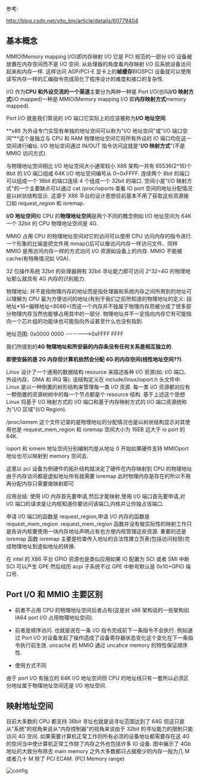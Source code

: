 参考:

http://blog.csdn.net/vito_bin/article/details/60779404

## 基本概念

MMIO(Memory mapping I/O)即内存映射 I/O 它是 PCI 规范的一部分 I/O 设备被放置在内存空间而不是 I/O 空间. 从处理器的角度看内存映射 I/O 后系统设备访问起来和内存一样. 这样访问 AGP/PCI-E 显卡上的**帧缓存**BIOSPCI 设备就可以使用读写内存一样的汇编指令完成简化了程序设计的难度和接口的复杂性.

I/O 作为**CPU 和外设交流的一个渠道**主要分为两种一种是 Port I/O(也叫**I/O 映射方式**I/O mapped)一种是 MMIO(Memory mapping I/O 即**内存映射方式**memory mapped).

Port I/O 就是我们常说的 I/O 端口它实际上的应该被称为**I/O 地址空间**.

**x86 为外设专门实现有单独的地址空间可以称为"I/O 地址空间"或"I/O 端口空间"**这个是独立与 CPU 和 RAM 物理地址空间它将所有外设的 IO 端口均在这一空间进行编址. I/O 地址空间通过 IN/OUT 指令访问这就是"**I/O 映射方式**"(不是 MMIO 访问方式).

与物理地址空间相比 I/O 地址空间大小通常较小 X86 架构一共有 65536(2\^16)个 8bit 的 I/O 端口组成 64K I/O 地址空间编号从 0~0xFFFF. 连续两个 8bit 的端口可以组成一个 16bit 的端口连续 4 个组成一个 32bit 的端口. 空间小是"I/O 映射方式"的一个主要缺点可以通过 cat /proc/ioports 查看 IO port 空间的地址分配情况是以树状结构显示. 这源于 X86 平台的设计思想目前基本不用了获取这些资源接口如 request\_region 和 ioremap.

**I/O 地址空间**和 CPU 的**物理地址空间**是两个不同的概念例如 I/O 地址空间为 64K 一个 32bit 的 CPU 物理地址空间是 4G.

MMIO 占用 CPU 的物理地址空间对它的访问可以使用 CPU 访问内存的指令进行. 一个形象的比喻是把文件用 mmap()后可以像访问内存一样访问文件、同样 MMIO 是用访问内存一样的方式访问 I/O 资源如设备上的内存. MMIO 不能被 cache(有特殊情况如 VGA).

32 位操作系统 32bit 的处理器拥有 32bit 寻址能力即可访问 2\^32=4G 的物理地址那么就具有 4G 内存的识别能力.

物理地址: 并不是指物理内存的地址而是指处理器和系统内存之间所用到的地址可以理解为 CPU 最为方便访问的地址(有别于我们之前所知道的物理地址的定义: 段地址\*16+偏移地址\<8086\>)而这一个内存并不独属于物理内存而被分成了很多部分物理内存当然也能够占用其中的一部分. 物理地址并不一定指向内存它有可能指向一个芯片组的功能块也可能指向外设甚至什么也没有指到.

地址范围: 0x0000 0000   -------->0xFFFF FFFF

我们所提到的**4G 物理地址和所安装的内存条没有任何关系是相互独立的**.

**即使安装的是 2G 内存但计算机依然会分配 4G 的内存空间(线性地址空间??)**.

Linux 设计了一个通用的数据结构 resource 来描述各种 I/O 资源(如: I/O 端口、外设内存、DMA 和 IRQ 等). 该结构定义在 include/linux/ioport.h 头文件中. Linux 是以一种倒置的树形结构来管理每一类 I/O 资源. 每一类 I/O 资源都对应有一颗倒置的资源树树中的每一个节点都是个 resource 结构. 基于上述这个思想 Linux 将基于 I/O 映射方式的 I/O 端口和基于内存映射方式的 I/O 端口资源统称为"I/O 区域"(I/O Region).

/proc/iomem 这个文件记录的是物理地址的分配情况也是以树状结构显示对其使用也是 request\_mem\_region 和 ioremap 空间大小为 16EB 远大于 io port 的 64K.

ioport 和 iomem 地址空间分别编制均是从地址 0 开始如果硬件支持 MMIOport 地址也可以映射到 memory 空间去.

这里以 pci 设备为例硬件的拓扑结构就决定了硬件在内存映射到 CPU 的物理地址由于内存访问都是虚拟地址所有就需要 ioremap 此时物理内存是存在的所以不用再分配内存只需要做映射即可

应用总结: 使用 I/O 内存首先要申请,然后才能映射,使用 I/O 端口首先要申请,对 I/O 端口的请求是让内核知道你要访问该端口,内核并让你独占该端口.

申请 I/O 端口的函数是 request\_region,申请 I/O 内存的函数是 request\_mem\_region. request\_mem\_region 函数并没有做实际性的映射工作只是告诉内核要使用一块内存地址声明占有也方便内核管理这些资源. 重要的还是 ioremap 函数 ioremap 主要是检查传入地址的合法性建立页表(包括访问权限)完成物理地址到虚拟地址的转换.

在 intel 的 X86 平台 GPIO 资源也是类似应用如果 IO 配置为 SCI 或者 SMI 中断 SCI 可以产生 GPE 然后经历 acpi 子系统不过 GPE 中断号默认是 0x10+GPIO 端口号.

## Port I/O 和 MMIO 主要区别

- 前者不占用 CPU 的物理地址空间后者占有(这是对 x86 架构说的一些架构如 IA64 port I/O 占用物理地址空间).

- 前者是顺序访问. 也就是说在一条 I/O 指令完成前下一条指令不会执行. 例如通过 Port I/O 对设备发起了操作造成了设备寄存器状态变化这个变化在下一条指令执行前生效. uncache 的 MMIO 通过 uncahce memory 的特性保证顺序性.

- 使用方式不同

由于 port I/O 有独立的 64K I/O 地址空间但 CPU 的地址线只有一套所以必须区分地址属于物理地址空间还是 I/O 地址空间.

## 映射地址空间

目前大多数的 CPU 都支持 36bit 寻址也就是说寻址范围达到了 64G 但这只是从"系统"的视角来说从"内存控制器"的视角来说由于 32bit 的寻址能力的限制只能访问 4G 空间. 如果需要计算机正常工作则所有必须的设备地址都需要存在这 4G 的空间当中使计算机正常工作除了内存之外也包括许多 IO 设备. 图中展示了 4Gb 地址的大致分布除去 main memory 之外大多数都只占据极少的内存一般为几 M 或者几十 M 除了 PCI ECAM. (PCI Memory range)

![config](images/1.png)

